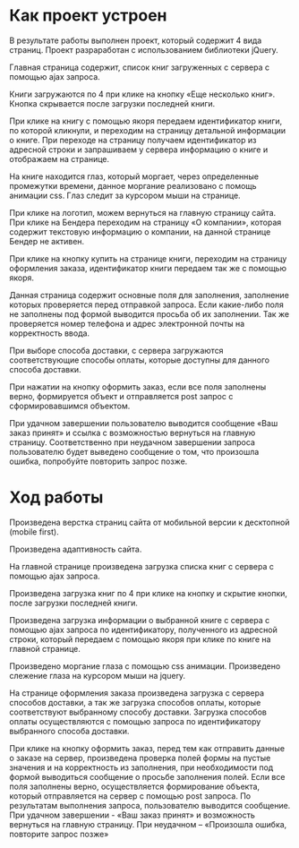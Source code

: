 # Как проект устроен

В результате работы выполнен проект, который содержит 4 вида страниц. Проект разраработан с использованием библиотеки jQuery.

Главная страница содержит, список книг загруженных с сервера с помощью ajax запроса.

Книги загружаются по 4 при клике на кнопку «Еще несколько книг». Кнопка скрывается после загрузки последней книги. 

При клике на книгу с помощью якоря передаем идентификатор книги, по которой кликнули, и переходим на страницу детальной информации о книге. При переходе на страницу получаем идентификатор из адресной строки и запрашиваем у сервера информацию о книге и отображаем на странице.

На книге находится глаз, который моргает, через определенные промежутки времени, данное моргание реализовано с помощь анимации css. Глаз следит за курсором мыши на странице.

При клике на логотип, можем вернуться на главную страницу сайта. При клике на Бендера переходим на страницу «О компании», которая содержит текстовую информацию о компании, на данной странице Бендер не активен.

При клике на кнопку купить на странице книги, переходим на страницу оформления заказа, идентификатор книги передаем так же с помощью якоря.

Данная страница содержит основные поля для заполнения, заполнение которых проверяется перед отправкой запроса.  Если какие-либо поля не заполнены под формой выводится просьба об их заполнении. Так же проверяется номер телефона и адрес электронной почты на корректность ввода. 

При выборе способа доставки, с сервера загружаются соответствующие способы оплаты, которые доступны для данного способа доставки. 

При нажатии на кнопку оформить заказ, если все поля заполнены верно,  формируется объект и отправляется post запрос с сформировавшимся объектом.

При удачном завершении пользователю выводится сообщение  «Ваш заказ принят» и ссылка с возможностью вернуться на главную страницу. Соответственно при неудачном завершении запроса пользователю будет выведено сообщение о том, что произошла ошибка, попробуйте  повторить запрос позже.


# Ход работы

Произведена верстка страниц сайта от мобильной версии к десктопной (mobile first).

Произведена адаптивность сайта.

На главной странице произведена загрузка списка книг  с сервера с помощью ajax запроса. 

Произведена загрузка книг по 4 при клике на кнопку и скрытие кнопки, после загрузки последней книги.

Произведена загрузка информации о выбранной книге с сервера с помощью ajax запроса по идентификатору, полученного из адресной строки, который передаем с помощью якоря при клике по книге на главной странице.

Произведено моргание глаза с помощью css анимации. Произведено слежение глаза на курсором мыши на jquery.

На странице оформления заказа произведена загрузка с сервера способов доставки, а так же загрузка способов оплаты, которые соответствуют выбранному способу доставки. Загрузка способов оплаты осуществляются с помощью запроса по идентификатору выбранного способа доставки.

При клике на кнопку оформить заказ, перед тем как отправить данные о заказе на сервер, произведена проверка полей формы на пустые значения и на корректность из заполнения, при необходимости под формой выводиться сообщение о просьбе заполнения полей. Если все поля заполнены верно, осуществляется формирование объекта, который отправляется на сервер с помощью post запроса. По результатам выполнения запроса, пользователю выводится сообщение. При удачном завершении - «Ваш заказ принят» и возможность вернуться на главную страницу. При неудачном – «Произошла ошибка, повторите запрос позже»